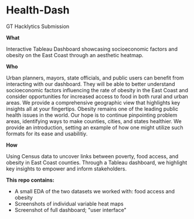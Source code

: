 # Health-Dash
GT Hacklytics Submission

**What**

Interactive Tableau Dashboard showcasing socioeconomic factors and obesity on the East Coast through an aesthetic heatmap. 

**Who**

Urban planners, mayors, state officials, and public users can benefit from interacting with our dashboard. They will be able to better understand socioeconomic factors influencing the rate of obesity in the East Coast and consider opportunities for increased access to food in both rural and urban areas. We provide a comprehensive geographic view that highlights key insights all at your fingertips. Obesity remains one of the leading public health issues in the world. Our hope is to continue pinpointing problem areas, identifying ways to make counties, cities, and states healthier. We provide an introduction, setting an example of how one might utilize such formats for its ease and usabilitiy. 

**How**

Using Census data to uncover links between poverty, food access, and obesity in East Coast counties. Through a Tableau dashboard, we highlight key insights to empower and inform stakeholders. 

**This repo contains:**
- A small EDA of the two datasets we worked with: food access and obesity
- Screenshots of individual variable heat maps
- Screenshot of full dashboard; "user interface"
